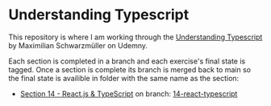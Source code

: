 # Understanding Typescript

This repository is where I am working through the [Understanding Typescript](https://www.udemy.com/course/understanding-typescript) by Maximilian Schwarzmüller on Udemny.

Each section is completed in a branch and each exercise's final state is tagged. Once a section is complete its branch is merged back to main so the final state is availible in folder with the same name as the section:
* [Section 14 - React.js & TypeScript](Section%2014%20-%20React.js%20&%20TypeScript) on branch: [14-react-typescript](https://github.com/jonsmorrow/UNDERSTANDING-TS/tree/14-react-typescript)